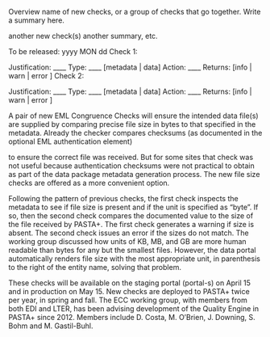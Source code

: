 Overview
name of new checks, or a group of checks that go together.
Write a summary here.

another new check(s)
another summary, etc.

To be released: yyyy MON dd
Check 1:

Justification: ____
Type: ____ [metadata | data]
Action: ____
Returns: [info | warn | error ]
Check 2:

Justification: ____
Type: ____ [metadata | data]
Action: ____
Returns: [info | warn | error ]


A pair of new EML Congruence Checks will ensure the intended data file(s) are supplied by comparing precise file size in bytes to that specified in the metadata. Already the checker compares checksums (as documented in the optional EML authentication element) 


to ensure the correct file was received. But for some sites that check was not useful because authentication checksums were not practical to obtain as part of the data package metadata generation process. The new file size checks are offered as a more convenient option.

Following the pattern of previous checks, the first check inspects the metadata to see if file size is present and if the unit is specified as “byte”. If so, then the second check compares the documented value to the size of the file received by PASTA+. The first check generates a warning if size is absent. The second check issues an error if the sizes do not match. The working group discussed how units of KB, MB, and GB are more human readable than bytes for any but the smallest files. However, the data portal automatically renders file size with the most appropriate unit, in parenthesis to the right of the entity name, solving that problem.

These checks will be available on the staging portal (portal-s) on April 15 and in production on May 15. New checks are deployed to PASTA+ twice per year, in spring and fall. The ECC working group, with members from both EDI and LTER, has been advising development of the Quality Engine in PASTA+ since 2012. Members include D. Costa, M. O’Brien, J. Downing, S. Bohm and M. Gastil-Buhl.

